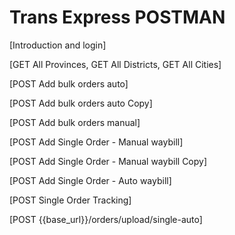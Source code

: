 # Trans Express POSTMAN

[Introduction and login]

[GET All Provinces, GET All Districts, GET All Cities]

[POST Add bulk orders auto]

[POST Add bulk orders auto Copy]

[POST Add bulk orders manual]

[POST Add Single Order - Manual waybill]

[POST Add Single Order - Manual waybill Copy]

[POST Add Single Order - Auto waybill]

[POST Single Order Tracking]

[POST {{base_url}}/orders/upload/single-auto]